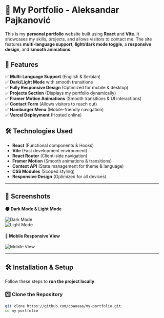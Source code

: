 # 🚀 My Portfolio - Aleksandar Pajkanović

This is my **personal portfolio** website built using **React** and **Vite**. It showcases my skills, projects, and allows visitors to contact me. The site features **multi-language support**, **light/dark mode toggle**, a **responsive design**, and **smooth animations**.

## 🌟 Features

✅ **Multi-Language Support** (English & Serbian)  
✅ **Dark/Light Mode** with smooth transitions  
✅ **Fully Responsive Design** (Optimized for mobile & desktop)  
✅ **Projects Section** (Displays my portfolio dynamically)  
✅ **Framer Motion Animations** (Smooth transitions & UI interactions)  
✅ **Contact Form** (Allows visitors to reach out)  
✅ **Hamburger Menu** (Mobile-friendly navigation)  
✅ **Vercel Deployment** (Hosted online)

## 🛠 Technologies Used

- **React** (Functional components & Hooks)
- **Vite** (Fast development environment)
- **React Router** (Client-side navigation)
- **Framer Motion** (Smooth animations & transitions)
- **Context API** (State management for theme & language)
- **CSS Modules** (Scoped styling)
- **Responsive Design** (Optimized for all devices)

---

## 📸 Screenshots

#### 🌑 Dark Mode & Light Mode

![Dark Mode](https://i.imgur.com/9qeqAWy.png)  
![Light Mode](https://i.imgur.com/obIUWBG.png)

#### 📱 Mobile Responsive View

![Mobile View](https://i.imgur.com/XUyhT0w.png)

---

## 🛠 Installation & Setup

Follow these steps to **run the project locally**:

### 1️⃣ Clone the Repository

```sh
git clone https://github.com/coaaaaa/my-portfolio.git
cd my-portfolio

```
